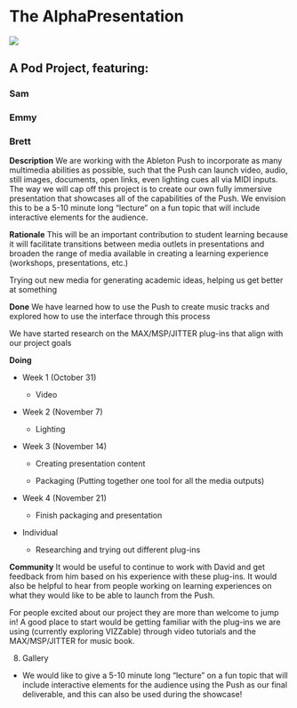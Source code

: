 

# The AlphaPresentation


![](https://lh6.googleusercontent.com/VV4g-J1vh8nwnAXmL_A1Oh5pi4KgeGKH2qkT_hJ0o73kqQnu805pdtL7JYo4-JUJBLZS_EdZGbq32wzNr1Q87CFRSkLE3BxrZO4VSGhSG4R_yQYBC1UV8PWKH-q3EoR1OZaEy_rS)

## A Pod Project, featuring:

### Sam

### Emmy

### Brett

**Description**
We are working with the Ableton Push to incorporate as many multimedia abilities as possible, such that the Push can launch video, audio, still images, documents, open links, even lighting cues all via MIDI inputs. The way we will cap off this project is to create our own fully immersive presentation that showcases all of the capabilities of the Push. We envision this to be a 5-10 minute long “lecture” on a fun topic that will include interactive elements for the audience.
    
**Rationale**
This will be an important contribution to student learning because it will facilitate transitions between media outlets in presentations and broaden the range of media available in creating a learning experience (workshops, presentations, etc.)
    
Trying out new media for generating academic ideas, helping us get better at something
    

**Done**
We have learned how to use the Push to create music tracks and explored how to use the interface through this process
    
We have started research on the MAX/MSP/JITTER plug-ins that align with our project goals

**Doing**
    

-   Week 1 (October 31)
    

	-   Video
    

-   Week 2 (November 7)
    

	-   Lighting
    

-   Week 3 (November 14)
    

	-   Creating presentation content
    
	-   Packaging (Putting together one tool for all the media outputs)
    

-   Week 4 (November 21)
    

	-   Finish packaging and presentation
    

-   Individual
    

	-   Researching and trying out different plug-ins
 
 **Community**
It would be useful to continue to work with David and get feedback from him based on his experience with these plug-ins. It would also be helpful to hear from people working on learning experiences on what they would like to be able to launch from the Push.
 
For people excited about our project they are more than welcome to jump in! A good place to start would be getting familiar with the plug-ins we are using (currently exploring VIZZable) through video tutorials and the MAX/MSP/JITTER for music book.
    

8.  Gallery
    

-   We would like to give a 5-10 minute long “lecture” on a fun topic that will include interactive elements for the audience using the Push as our final deliverable, and this can also be used during the showcase!
<!--stackedit_data:
eyJoaXN0b3J5IjpbLTM0ODcwNzUzMywtNTYzMzEwMzYyXX0=
-->